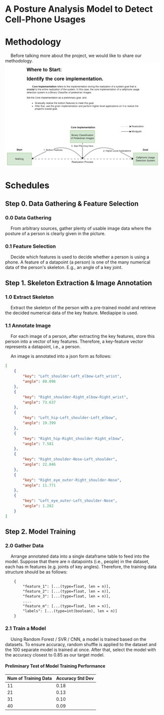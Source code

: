 # A Posture Analysis Model to Detect Cell-Phone Usages

# Methodology
&emsp; Before talking more about the project, we would like to share our methodology.
![methodology.png](project_documents%2FREADME_images%2Fmethodology.png)

# Schedules
## Step 0. Data Gathering & Feature Selection
### 0.0 Data Gathering
&emsp; From arbitrary sources, gather plenty of usable image data where 
the posture of a person is clearly given in the picture.

### 0.1 Feature Selection
&emsp; Decide which features is used to decide whether a person is using a phone.
A feature of a datapoint (a person) is one of the many numerical data of the person's
skeleton. E.g., an angle of a key joint.


## Step 1. Skeleton Extraction & Image Annotation
### 1.0 Extract Skeleton
&emsp; Extract the skeleton of the person with a pre-trained model and retrieve
the decided numerical data of the key feature. Mediapipe is used.

### 1.1 Annotate Image
&emsp; For each image of a person, after extracting the key features, store this person
into a vector of key features. Therefore, a key-feature vector represents a datapoint,
i.e., a person.

&emsp; An image is annotated into a json form as follows:
```json
[
    {
        "key": "Left_shoulder-Left_elbow-Left_wrist",
        "angle": 80.096
    },
    {
        "key": "Right_shoulder-Right_elbow-Right_wrist",
        "angle": 73.637
    },
    {
        "key": "Left_hip-Left_shoulder-Left_elbow",
        "angle": 19.399
    },
    {
        "key": "Right_hip-Right_shoulder-Right_elbow",
        "angle": 7.581
    },
    {
        "key": "Right_shoulder-Nose-Left_shoulder",
        "angle": 22.846
    },
    {
        "key": "Right_eye_outer-Right_shoulder-Nose",
        "angle": 11.771
    },
    {
        "key": "Left_eye_outer-Left_shoulder-Nose",
        "angle": 1.282
    }
]
```

## Step 2. Model Training
### 2.0 Gather Data
&emsp; Arrange annotated data into a single dataframe table to feed into the model.
Suppose that there are n datapoints (i.e., people) in the dataset, each has m features 
(e.g. joints of key angles). Therefore, the training data structure should be as follows:
```console
    {
        "feature_1": [...(type=float, len = n)],
        "feature_2": [...(type=float, len = n)],
        "feature_3": [...(type=float, len = n)],
        ....
        "feature_m": [...(type=float, len = n)],
        "labels": [...(type=int(boolean), len = n)]
    }
```

### 2.1 Train a Model
&emsp; Using Random Forest / SVR / CNN, a model is trained based on the datasets. To ensure
accuracy, random shuffle is applied to the dataset and the 100 separate model is trained at once.
After that, select the model with the accuracy closest to 0.85 as our target model.

#### Preliminary Test of Model Training Performance
| Num of Training Data | Accuracy Std Dev |
|----------------------|------------------|
| 11                   | 0.18             |
| 21                   | 0.13             |
| 31                   | 0.10             |
| 40                   | 0.09             |
